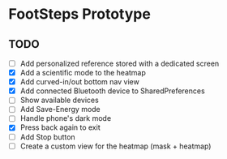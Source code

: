
# FootSteps Prototype


## TODO

- [ ] Add personalized reference stored with a dedicated screen 
- [x] Add a scientific mode to the heatmap
- [x] Add curved-in/out bottom nav view 
- [x] Add connected Bluetooth device to SharedPreferences
- [ ] Show available devices
- [ ] Add Save-Energy mode
- [ ] Handle phone's dark mode 
- [x] Press back again to exit
- [ ] Add Stop button
- [ ] Create a custom view for the heatmap (mask + heatmap)
